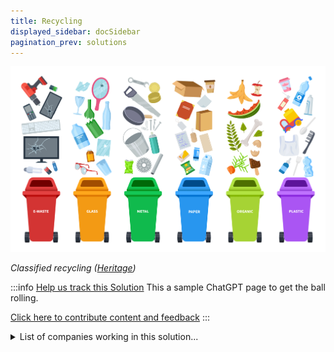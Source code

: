 ```yaml
---
title: Recycling
displayed_sidebar: docSidebar
pagination_prev: solutions
---
```

![](/../static/img/recycling.png)

*Classified recycling ([Heritage](https://www.heritage-enviro.com/news/general-recycling-the-basics/))*

:::info [Help us track this Solution](contribute)
This a sample ChatGPT page to get the ball rolling.

[Click here to contribute content and feedback](contribute)
:::

<details>
        <summary>List of companies working in this solution...</summary>
        <div>
            <ul>
             
                <li><a href="https://www.ubqmaterials.com/">Ubq Materials</a></li>
            
                <li><a href="https://www.reverseresources.net">Reverse Resources</a></li>
            
                <li><a href="https://www.amprobotics.com/">Amp Robotics</a></li>
            
                <li><a href="https://madeofair.com">Made Of Air</a></li>
            
            </ul>
        </div>
        </details>

## Overview

The progress that has been made in developing recycling to reduce climate change is significant. One example of a breakthrough technology that has been developed is called pyrolysis. Pyrolysis is a process that breaks down organic matter into useful products without producing any emissions. This technology has been used to recycle plastics and other materials into fuel, chemicals, and other useful products. Companies and organizations such as ExxonMobil and the U.S. Environmental Protection Agency have been at the forefront of developing and promoting recycling technologies.

## Progress Made

The progress that has been made in developing recycling to reverse climate change is significant. New technologies have been developed that allow for the recycling of materials that were previously considered to be waste. These technologies have contributed to the reduction of greenhouse gas emissions by allowing for the reuse of materials that would otherwise be discarded. Companies and organizations that have been at the forefront of this solution include the Recycling Partnership, Waste Management, and the Environmental Protection Agency.

## Lessons Learned

Recycling to reverse climate change has been a success in many ways. One key success is that it has helped to reduce greenhouse gas emissions. Recycling also helps to reduce the amount of waste that is sent to landfills, which can help to reduce methane emissions. Another key success is that recycling can help to reduce the need for new materials, which can save energy and resources. Finally, recycling can create jobs and help to boost the economy.

However, there are also some failures associated with recycling to reverse climate change. One failure is that recycling can be expensive and difficult to implement. Another failure is that recycling can create pollution if not done properly. Finally, recycling can be time-consuming and may not always be the most efficient way to reduce greenhouse gas emissions.

Despite these failures, recycling to reverse climate change is still a important solution that should be pursued. We can learn from the failures and continue to improve the technology and implementation of recycling. Some companies and organizations that have been at the forefront of this solution include the Environmental Protection Agency, the National Recycling Coalition, and RecycleBank.

## Challenges Ahead

The primary challenge in recycling is that it is expensive and difficult to recycle some materials, like plastic. It can cost up to ten times more to recycle a plastic bottle than it does to simply throw it away. And, even when recycling is possible, it often results in a lower-quality product. This is because recycling often relies on manual labor, which is expensive, and because recycled materials are often contaminated with other waste.

One way to overcome these challenges is to develop new technologies that make recycling easier and more cost-effective. For example, companies like Recyclable Solutions are developing automated recycling machines that can sort and recycle various materials quickly and efficiently.

Another way to scale up recycling is to create incentives for people to recycle. For example, some cities offer financial rewards for recycling certain materials. Others have implemented laws that require people to recycle certain materials.

In order to widely adopt recycling, it is important to educate people about the benefits of recycling and the challenges of climate change. This can be done through public awareness campaigns, school curricula, and community outreach programs.

## Best Path Forward

The best way to mitigate the effects of climate change is to prevent waste in the first place. This means reducing consumption, reusing products, and recycling. Recycling is a process of turning waste into new products. It diverts waste from landfills and incinerators, and reduces greenhouse gas emissions.

To ensure that recycling is adopted on a large scale and is effective, the following steps need to be taken:

1. Implement policies to increase recycling rates.

Policies that increase recycling rates can include mandatory recycling, pay-as-you-throw programs, and bottle bills.

2. Increase public education and awareness about the benefits of recycling.

Recycling programs will only be successful if people know about them and understand how to participate. Public education and awareness campaigns can help increase recycling rates.

3. Make recycling easy and convenient.

People are more likely to recycle if it is easy and convenient to do so. Recycling programs should be designed with this in mind.

4. Invest in infrastructure.

To be successful, recycling programs need the right infrastructure in place. This includes things like collection facilities, sorting facilities, and markets for recycled materials.

5. Monitor and evaluate programs.

Recycling programs should be monitored and evaluated on a regular basis to ensure that they are meeting their goals.

Some companies and organizations that have been at the forefront of recycling are Waste Management, Inc., Republic Services, Inc., and The Recycling Partnership.